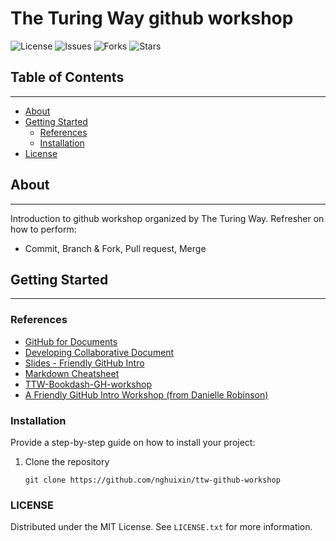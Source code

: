 # The Turing Way github workshop

![License](https://img.shields.io/github/license/nghuixin/ttw-github-workshop)
![Issues](https://img.shields.io/github/issues/nghuixin/ttw-github-workshop)
![Forks](https://img.shields.io/github/forks/nghuixin/ttw-github-workshop)
![Stars](https://img.shields.io/github/stars/nghuixin/ttw-github-workshop)

## Table of Contents
------
- [About](#about)
- [Getting Started](#getting-started)
  - [References](#references)
  - [Installation](#installation)
- [License](#license)


## About
------
Introduction to github workshop organized by The Turing Way.
Refresher on how to perform:  
- Commit, Branch & Fork, Pull request, Merge


## Getting Started
------
### References
- [GitHub for Documents](https://malvikasharan.github.io/developing_collaborative_document/)
- [Developing Collaborative Document](https://malvikasharan.github.io/developing_collaborative_document/)
- [Slides - Friendly GitHub Intro](https://docs.google.com/presentation/d/1RY7JDjrSx2DizxtBKRMcqPd9OFneL7f3IYDv4c_vHxY/edit#slide=id.g526267be46_0_606)
- [Markdown Cheatsheet](https://github.com/adam-p/markdown-here/wiki/Markdown-Cheatsheet)
- [TTW-Bookdash-GH-workshop](https://github.com/BatoolMM/TTW-Bookdash-GH-workshop)
- [A Friendly GitHub Intro Workshop (from Danielle Robinson)](https://daniellecrobinson.github.io/friendly-github-intro/)


### Installation
Provide a step-by-step guide on how to install your project:

1. Clone the repository
   ```
   git clone https://github.com/nghuixin/ttw-github-workshop
   ```
### LICENSE
Distributed under the MIT License. See `LICENSE.txt` for more information.
